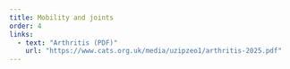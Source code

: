 ```yaml
---
title: Mobility and joints
order: 4
links:
  - text: "Arthritis (PDF)"
    url: "https://www.cats.org.uk/media/uzipzeo1/arthritis-2025.pdf"
---
```


